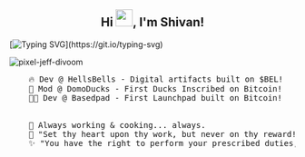 <h2 align="center">Hi <img src="https://raw.githubusercontent.com/MartinHeinz/MartinHeinz/master/wave.gif" width="30px">, I'm Shivan! </h2> 

[![Typing SVG](https://readme-typing-svg.demolab.com?font=Merienda&size=35&duration=3500&pause=700&color=f75c7e&center=true&vCenter=true&height=75&width=1300px&lines=Hello+There+!;Welcome+To+My+Profile+!;)](https://git.io/typing-svg)

![pixel-jeff-divoom](https://github.com/ShivgunGaming/ShivgunGaming/assets/102505925/5032d450-7ae7-496a-acff-73ff389b8dbb)

<pre>
    🔥 Dev @ HellsBells - Digital artifacts built on $BEL!
    🦆 Mod @ DomoDucks - First Ducks Inscribed on Bitcoin!
    👨‍💻 Dev @ Basedpad - First Launchpad built on Bitcoin!
    <br>
    🍳 Always working & cooking... always.
    💖 "Set thy heart upon thy work, but never on thy reward!" - Lord Krishna
    ✨ "You have the right to perform your prescribed duties, but you are not entitled to the fruits of your actions"
</pre>
